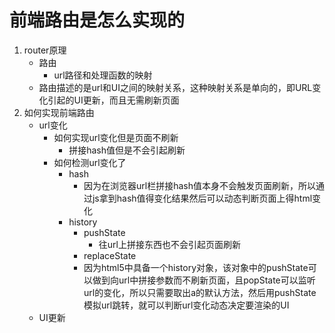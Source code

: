 # 前端路由是怎么实现的
1. router原理
    - 路由
        - url路径和处理函数的映射
    - 路由描述的是url和UI之间的映射关系，这种映射关系是单向的，即URL变化引起的UI更新，而且无需刷新页面
2. 如何实现前端路由
    - url变化
        - 如何实现url变化但是页面不刷新
            - 拼接hash值但是不会引起刷新
        - 如何检测url变化了
            - hash
                - 因为在浏览器url栏拼接hash值本身不会触发页面刷新，所以通过js拿到hash值得变化结果然后可以动态判断页面上得html变化
            - history
                - pushState
                    - 往url上拼接东西也不会引起页面刷新
                - replaceState
                - 因为html5中具备一个history对象，该对象中的pushState可以做到向url中拼接参数而不刷新页面，且popState可以监听url的变化，所以只需要取出a的默认方法，然后用pushState模拟url跳转，就可以判断url变化动态决定要渲染的UI
    - UI更新